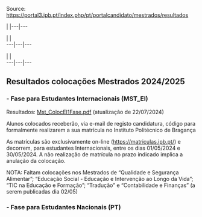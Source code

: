 Source: https://portal3.ipb.pt/index.php/pt/portalcandidato/mestrados/resultados

| |---|---  
  
| |   
---|---|---  
  
| |   
---|---|---  
  
  

## Resultados colocações Mestrados 2024/2025

###  

### \- Fase para Estudantes Internacionais (MST_EI)

Resultados:
[Mst_ColocEI1Fase.pdf](/uploads/sa/portalcandidato/2024_2025/Mst_ColocEI1Fase.pdf)
(atualização de 22/07/2024)

Alunos colocados receberão, via e-mail de registo candidatura, código para
formalmente realizarem a sua matrícula no Instituto Politécnico de Bragança

As matrículas são exclusivamente on-line (<https://matriculas.ipb.pt/>) e
decorrem, para estudantes Internacionais, entre os dias 01/05/2024 e
30/05/2024. A não realização de matrícula no prazo indicado implica a anulação
da colocação.

NOTA: Faltam colocações nos Mestrados de “Qualidade e Segurança Alimentar”;
“Educação Social - Educação e Intervenção ao Longo da Vida”; “TIC na Educação
e Formação”; “Tradução” e “Contabilidade e Finanças” (a serem publicadas dia
02/05)

### \- Fase para Estudantes Nacionais (PT)

  
  
